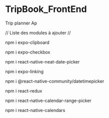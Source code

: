 # TripBook_FrontEnd
Trip planner Ap

// Liste des modules à ajouter //

npm i expo-clipboard



npm i expo-checkbox



npm i react-native-neat-date-picker



npm i expo-linking


npm i @react-native-community/datetimepicker


npm i react-redux


npm i react-native-calendar-range-picker


npm i react-native-calendars
